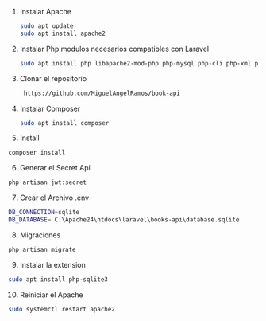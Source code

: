 1. Instalar Apache

   ```sh
   sudo apt update
   sudo apt install apache2
   ```

2. Instalar Php modulos necesarios compatibles con Laravel

   ```sh
   sudo apt install php libapache2-mod-php php-mysql php-cli php-xml php-mbstring php-zip
   ```

3. Clonar el repositorio

   ```sh
    https://github.com/MiguelAngelRamos/book-api
   ```

4. Instalar Composer

   ```sh
   sudo apt install composer
   ```
5. Install

  ```sh
  composer install
  ```
6. Generar el Secret Api

 ```sh
 php artisan jwt:secret
 ```

7. Crear el Archivo .env
```sh
DB_CONNECTION=sqlite
DB_DATABASE= C:\Apache24\htdocs\laravel\books-api\database.sqlite
```
8. Migraciones
  ```sh
  php artisan migrate
  ```
9. Instalar la extension

```sh
sudo apt install php-sqlite3
```
10. Reiniciar el Apache

```sh
sudo systemctl restart apache2
```